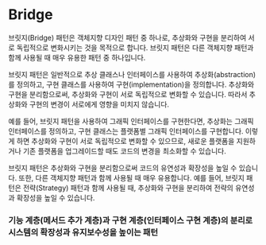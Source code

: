 # Bridge

브릿지(Bridge) 패턴은 객체지향 디자인 패턴 중 하나로, 추상화와 구현을 분리하여 서로 독립적으로 변화시키는 것을 목적으로 합니다. 브릿지 패턴은 다른 객체지향 패턴과 함께 사용될 때 매우 유용한 패턴 중 하나입니다.

브릿지 패턴은 일반적으로 추상 클래스나 인터페이스를 사용하여 추상화(abstraction)를 정의하고, 구현 클래스를 사용하여 구현(implementation)을 정의합니다. 추상화와 구현을 분리함으로써, 추상화와 구현이 서로 독립적으로 변화할 수 있습니다. 따라서 추상화와 구현의 변경이 서로에게 영향을 미치지 않습니다.

예를 들어, 브릿지 패턴을 사용하여 그래픽 인터페이스를 구현한다면, 추상화는 그래픽 인터페이스를 정의하고, 구현 클래스는 플랫폼별 그래픽 인터페이스를 구현합니다. 이렇게 하면 추상화와 구현이 서로 독립적으로 변화할 수 있으므로, 새로운 플랫폼을 지원하거나 기존 플랫폼을 업그레이드할 때도 코드의 변경을 최소화할 수 있습니다.

브릿지 패턴은 추상화와 구현을 분리함으로써 코드의 유연성과 확장성을 높일 수 있습니다. 또한, 다른 객체지향 패턴과 함께 사용될 때 매우 유용합니다. 예를 들어, 브릿지 패턴은 전략(Strategy) 패턴과 함께 사용될 때, 추상화와 구현을 분리하여 전략의 유연성과 확장성을 높일 수 있습니다.


### 기능 계층(메서드 추가 계층)과 구현 계층(인터페이스 구현 계층)의 분리로 시스템의 확장성과 유지보수성을 높이는 패턴